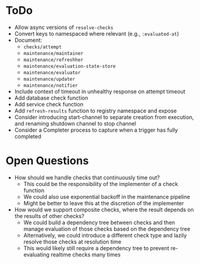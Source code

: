 ToDo
====

* Allow async versions of `resolve-checks`
* Convert keys to namespaced where relevant (e.g., `:evaluated-at`)
* Document: 
  * `checks/attempt`
  * `maintenance/maintainer`
  * `maintenance/refreshher`
  * `maintenance/evaluation-state-store`
  * `maintenance/evaluator`
  * `maintenance/updater`
  * `maintenance/notifier`
* Include context of timeout in unhealthy response on attempt timeout
* Add database check function
* Add service check function
* Add `refresh-results` function to registry namespace and expose
* Consider introducing start-channel to separate creation from execution, and 
  renaming shutdown channel to stop channel
* Consider a Completer process to capture when a trigger has fully completed

Open Questions
==============

* How should we handle checks that continuously time out?
  * This could be the responsibility of the implementer of a check function
  * We could also use exponential backoff in the maintenance pipeline
  * Might be better to leave this at the discretion of the implementer
* How would we support composite checks, where the result depends on the results
  of other checks?
  * We could build a dependency tree between checks and then manage evaluation
    of those checks based on the dependency tree
  * Alternatively, we could introduce a different check type and lazily resolve 
    those checks at resolution time 
  * This would likely still require a dependency tree to prevent re-evaluating
    realtime checks many times
